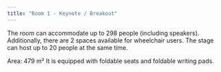 ```yaml
---
title: "Room 1 - Keynote / Breakout"
---
```


The room can accommodate up to 298 people (including speakers). Additionally, there are 2 spaces available for wheelchair users. The stage can host up to 20 people at the same time.

Area: 479 m²
It is equipped with foldable seats and foldable writing pads.